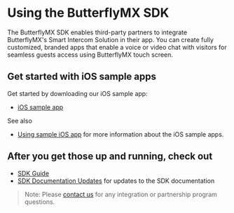 # Using the ButterflyMX SDK

The ButterflyMX SDK enables third-party partners to integrate ButterflyMX's Smart Intercom Solution in their app. You can create fully customized, branded apps that enable a voice or video chat with visitors for seamless guests access using ButterflyMX touch screen.

## Get started with iOS sample apps
Get started by downloading our iOS sample app:
* [iOS sample app](https://github.com/runslikebutter/ios-demo-app)

See also

* [Using sample iOS app](https://github.com/runslikebutter/ios-demo-app/wiki/Use-the-Sample-App) for more information about the iOS sample apps.

## After you get those up and running, check out

* [SDK Guide](https://github.com/runslikebutter/ios-demo-app/wiki/Getting-started-with-the-SDK)
* [SDK Documentation Updates](https://github.com/runslikebutter/ios-demo-app/wiki/SDK-Documentation-Updates) for updates to the SDK documentation

> Note: Please [contact us](mailto:support@butterflymx.com) for any integration or partnership program questions.
